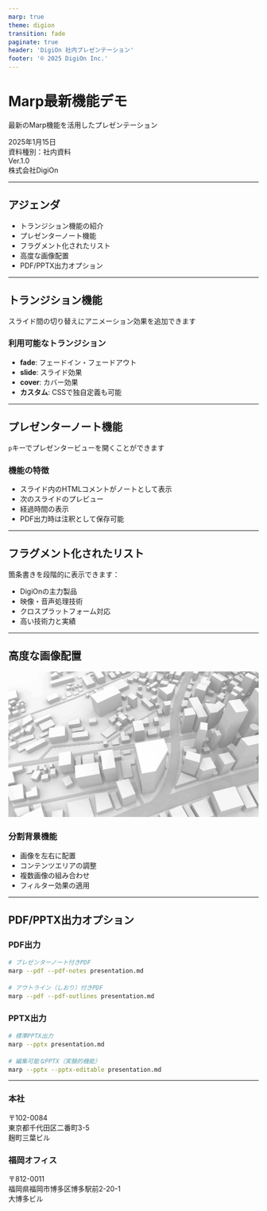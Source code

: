 ```yaml
---
marp: true
theme: digion
transition: fade
paginate: true
header: 'DigiOn 社内プレゼンテーション'
footer: '© 2025 DigiOn Inc.'
---
```


<!-- _class: title -->
<!-- _paginate: false -->
<!-- _header: '' -->
<!-- _footer: '' -->

# Marp最新機能デモ
最新のMarp機能を活用したプレゼンテーション

<div class="date">2025年1月15日</div>
<div class="info">資料種別：社内資料</div>
<div class="version">Ver.1.0</div>
<div class="company">株式会社DigiOn</div>

<!-- 
プレゼンターノート：
このスライドでは、Marpの最新機能について説明します。
トランジション効果やプレゼンターノートなど、
実際の業務で活用できる機能を紹介していきます。
-->

---

## アジェンダ

* トランジション機能の紹介
* プレゼンターノート機能
* フラグメント化されたリスト
* 高度な画像配置
* PDF/PPTX出力オプション

<!-- 
本日は5つのトピックについて説明します。
各機能がどのように業務効率化に貢献するかを
具体例を交えながら紹介していきます。
-->

---

<!-- transition: cover -->

## トランジション機能

スライド間の切り替えにアニメーション効果を追加できます

### 利用可能なトランジション

- **fade**: フェードイン・フェードアウト
- **slide**: スライド効果
- **cover**: カバー効果
- **カスタム**: CSSで独自定義も可能

<!-- 
トランジション機能により、
プレゼンテーションがより洗練された印象になります。
適度に使用することで、聴衆の注意を引くことができます。
-->

---

<!-- transition: slide -->

## プレゼンターノート機能

`p`キーでプレゼンタービューを開くことができます

### 機能の特徴

- スライド内のHTMLコメントがノートとして表示
- 次のスライドのプレビュー
- 経過時間の表示
- PDF出力時は注釈として保存可能

<!-- 
プレゼンターノートは発表者だけが見ることができる
メモ機能です。話すポイントや時間配分などを
記載しておくと便利です。
-->

---

## フラグメント化されたリスト

箇条書きを段階的に表示できます：

* DigiOnの主力製品
* 映像・音声処理技術
* クロスプラットフォーム対応
* 高い技術力と実績

<!-- 
フラグメント機能を使うことで、
話の流れに合わせて情報を段階的に開示でき、
聴衆の理解を助けることができます。
-->

---

## 高度な画像配置

![bg right:40%](https://github.com/takasumi-iwamoto-digion/assets/blob/main/image3.jpg?raw=true)

### 分割背景機能

- 画像を左右に配置
- コンテンツエリアの調整
- 複数画像の組み合わせ
- フィルター効果の適用

<!-- 
背景画像の配置オプションにより、
より視覚的に魅力的なスライドを
作成することができます。
-->

---

## PDF/PPTX出力オプション

### PDF出力
```bash
# プレゼンターノート付きPDF
marp --pdf --pdf-notes presentation.md

# アウトライン（しおり）付きPDF
marp --pdf --pdf-outlines presentation.md
```

### PPTX出力
```bash
# 標準PPTX出力
marp --pptx presentation.md

# 編集可能なPPTX（実験的機能）
marp --pptx --pptx-editable presentation.md
```

<!-- 
様々な出力形式に対応することで、
配布資料の作成や、他のツールとの
連携が容易になります。
-->

---

<!-- _class: end -->
<!-- _paginate: false -->
<!-- _header: '' -->
<!-- _footer: '' -->

<div class="addresses">
  <div class="address">
    <h3>本社</h3>
    〒102-0084<br>
    東京都千代田区二番町3-5<br>
    麹町三葉ビル
  </div>
  <div class="address">
    <h3>福岡オフィス</h3>
    〒812-0011<br>
    福岡県福岡市博多区博多駅前2-20-1<br>
    大博多ビル
  </div>
</div>

<!--
ご清聴ありがとうございました。
ご質問がございましたらお気軽にお申し付けください。
-->